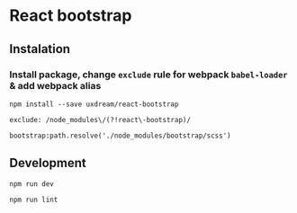 # React bootstrap

## Instalation

### Install package, change `exclude` rule for webpack `babel-loader` & add webpack alias
```
npm install --save uxdream/react-bootstrap
```

```
exclude: /node_modules\/(?!react\-bootstrap)/
```

```
bootstrap:path.resolve('./node_modules/bootstrap/scss')
```

## Development

```
npm run dev
```

```
npm run lint
```